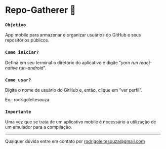 # Repo-Gatherer 📳

### `Objetivo`

App mobile para armazenar e organizar usuários do GitHub e seus repositórios públicos.

### `Como iniciar?`

Defina em seu terminal o diretório do aplicativo e digite "*yarn run react-native run-android*".

### `Como usar?`

Digite o nome de usuário do GitHub e, então, clique em "ver perfil".

Ex.: rodrigoleitesouza

### `Importante`

Uma vez que se trata de um aplicativo mobile é necessário a utilização de um emulador para a compilação.

------------------------------------------------------------------

Qualquer dúvida entre em contato por <a href="mailto:rodrigoleitesouza@gmail.com?">rodrigoleitesouza@gmail.com</a>
